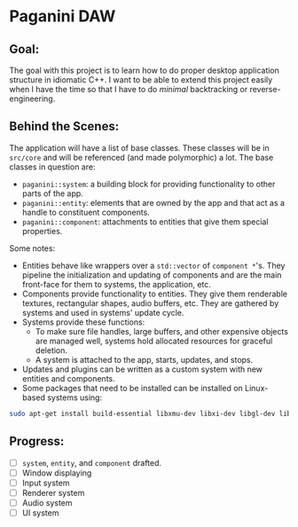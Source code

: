 # Paganini DAW

## Goal:

The goal with this project is to learn how to do proper desktop application structure in idiomatic C++. I want to be
able to extend this project easily when I have the time so that I have to do *minimal* backtracking or
reverse-engineering.

## Behind the Scenes:

The application will have a list of base classes. These classes will be in `src/core` and will be referenced (and made
polymorphic) a lot. The base classes in question are:

- `paganini::system`: a building block for providing functionality to other parts of the app.
- `paganini::entity`: elements that are owned by the app and that act as a handle to constituent components.
- `paganini::component`: attachments to entities that give them special properties.

Some notes:

- Entities behave like wrappers over a `std::vector` of `component *`'s. They pipeline the initialization and updating
  of components and are the main front-face for them to systems, the application, etc.
- Components provide functionality to entities. They give them renderable textures, rectangular shapes, audio buffers,
  etc. They are gathered by systems and used in systems' update cycle.
- Systems provide these functions:
  - To make sure file handles, large buffers, and other expensive objects are managed well, systems hold allocated
    resources for graceful deletion. 
  - A system is attached to the app, starts, updates, and stops.
- Updates and plugins can be written as a custom system with new entities and components.
- Some packages that need to be installed can be installed on Linux-based systems using:
```bash
sudo apt-get install build-essential libxmu-dev libxi-dev libgl-dev libglfw3-dev
```

## Progress:

- [ ] `system`, `entity`, and `component` drafted.
- [ ] Window displaying
- [ ] Input system
- [ ] Renderer system
- [ ] Audio system
- [ ] UI system
